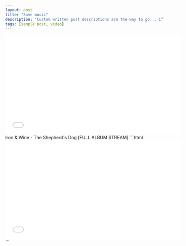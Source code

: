 ```yaml
---
layout: post
title: "Some music"
description: "Custom written post descriptions are the way to go... if you're not lazy."
tags: [sample post, video]
---
```


<iframe width="560" height="315" src="//www.youtube.com/watch?v=kw_dCRhWeTw&t=13s" frameborder="0"></iframe>
Iron & Wine - The Shepherd's Dog [FULL ALBUM STREAM]
```html
<iframe width="560" height="315" src="//www.youtube.com/watch?v=kw_dCRhWeTw&t=13s" frameborder="0"></iframe>
```
